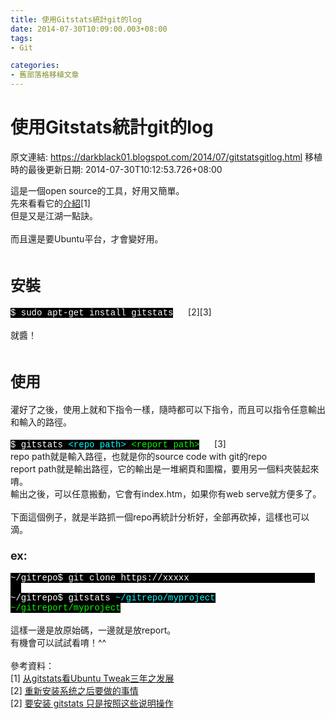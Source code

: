 ```yaml
---
title: 使用Gitstats統計git的log
date: 2014-07-30T10:09:00.003+08:00
tags: 
- Git

categories:
- 舊部落格移植文章
---
```


# 使用Gitstats統計git的log

原文連結: https://darkblack01.blogspot.com/2014/07/gitstatsgitlog.html
移植時的最後更新日期: 2014-07-30T10:12:53.726+08:00

這是一個open source的工具，好用又簡單。<br />先來看看它的<a href="http://imtx.me/archives/1587.html" target="_blank">介紹</a>[1]<br />但是又是江湖一點訣。<br /><br />而且還是要Ubuntu平台，才會變好用。<br /><br /><h2><span style="font-size: x-large;">安裝</span></h2><span style="background-color: black; color: white; font-family: Courier New, Courier, monospace;">$ sudo apt-get install gitstats</span>&nbsp; &nbsp; &nbsp; [2][3]<br /><br />就醬！<br /><br /><h2><span style="font-size: x-large;">使用</span></h2>灌好了之後，使用上就和下指令一樣，隨時都可以下指令，而且可以指令任意輸出和輸入的路徑。<br /><br /><span style="background-color: black; color: white; font-family: Courier New, Courier, monospace;">$ gitstats </span><span style="background-color: black; color: cyan; font-family: Courier New, Courier, monospace;">&lt;repo path&gt;</span><span style="background-color: black; color: white; font-family: Courier New, Courier, monospace;"> </span><span style="background-color: black; color: lime; font-family: Courier New, Courier, monospace;">&lt;report path&gt;</span>&nbsp; &nbsp; &nbsp; [3]<br />repo path就是輸入路徑，也就是你的source code with git的repo<br />report path就是輸出路徑，它的輸出是一堆網頁和圖檔，要用另一個料夾裝起來唷。<br />輸出之後，可以任意搬動，它會有index.htm，如果你有web serve就方便多了。<br /><br />下面這個例子，就是半路抓一個repo再統計分析好，全部再砍掉，這樣也可以滴。<br /><h3><span style="font-size: large;">ex:</span></h3><span style="background-color: black; color: white; font-family: Courier New, Courier, monospace;">~/gitrepo$ git clone https://xxxxx &nbsp; &nbsp; &nbsp; &nbsp; &nbsp; &nbsp; &nbsp; &nbsp; &nbsp; &nbsp; &nbsp; &nbsp; &nbsp;&nbsp;</span><br /><span style="background-color: black; color: white; font-family: Courier New, Courier, monospace;">~/gitrepo$ gitstats </span><span style="background-color: black; color: cyan; font-family: Courier New, Courier, monospace;">~/gitrepo/myproject</span><span style="background-color: black; color: white; font-family: Courier New, Courier, monospace;"> </span><span style="background-color: black; color: lime; font-family: Courier New, Courier, monospace;">~/gitreport/myproject</span><br /><br />這樣一邊是放原始碼，一邊就是放report。<br />有機會可以試試看唷！^^<br /><br />參考資料：<br />[1] <a href="http://imtx.me/archives/1587.html" target="_blank">从gitstats看Ubuntu Tweak三年之发展</a><br />[2]&nbsp;<a href="http://cloudaice.com/install-new-system-to-do-list/" target="_blank">重新安装系统之后要做的事情</a><br />[2] <a href="http://www.installion.co.uk/ubuntu/raring/universe/g/gitstats/cn/install.html" target="_blank">要安装 gitstats 只是按照这些说明操作</a>
